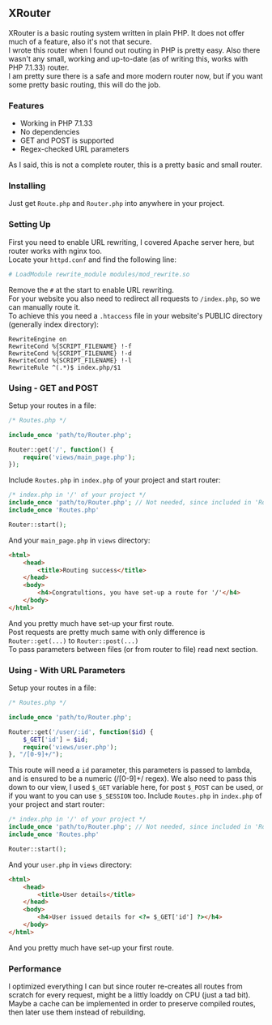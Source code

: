 ## XRouter

XRouter is a basic routing system written in plain PHP. It does not offer much of a feature, also it's not that secure.  
I wrote this router when I found out routing in PHP is pretty easy. Also there wasn't any small, working and up-to-date (as of writing this, works with PHP 7.1.33) router.  
I am pretty sure there is a safe and more modern router now, but if you want some pretty basic routing, this will do the job.

### Features

- Working in PHP 7.1.33
- No dependencies
- GET and POST is supported
- Regex-checked URL parameters

As I said, this is not a complete router, this is a pretty basic and small router.

### Installing

Just get `Route.php` and `Router.php` into anywhere in your project.

### Setting Up

First you need to enable URL rewriting, I covered Apache server here, but router works with nginx too.  
Locate your `httpd.conf` and find the following line:

```conf
# LoadModule rewrite_module modules/mod_rewrite.so
```

Remove the `#` at the start to enable URL rewriting.  
For your website you also need to redirect all requests to `/index.php`, so we can manually route it.  
To achieve this you need a `.htaccess` file in your website's PUBLIC directory (generally index directory):

```htaccess
RewriteEngine on
RewriteCond %{SCRIPT_FILENAME} !-f
RewriteCond %{SCRIPT_FILENAME} !-d
RewriteCond %{SCRIPT_FILENAME} !-l
RewriteRule ^(.*)$ index.php/$1
```

### Using - GET and POST

Setup your routes in a file:

```php
/* Routes.php */

include_once 'path/to/Router.php';

Router::get('/', function() {
    require('views/main_page.php');
});
```

Include `Routes.php` in `index.php` of your project and start router:

```php
/* index.php in '/' of your project */
include_once 'path/to/Router.php'; // Not needed, since included in 'Routes.php', but for safe measures
include_once 'Routes.php'

Router::start();
```

And your `main_page.php` in `views` directory:

```html
<html>
    <head>
        <title>Routing success</title>
    </head>
    <body>
        <h4>Congratultions, you have set-up a route for '/'</h4>
    </body>
</html>
```

And you pretty much have set-up your first route.  
Post requests are pretty much same with only difference is `Router::get(...)` to `Router::post(...)`  
To pass parameters between files (or from router to file) read next section.

### Using - With URL Parameters

Setup your routes in a file:

```php
/* Routes.php */

include_once 'path/to/Router.php';

Router::get('/user/:id', function($id) {
    $_GET['id'] = $id;
    require('views/user.php');
}, "/[0-9]+/");
```

This route will need a `id` parameter, this parameters is passed to lambda, and is ensured to be a numeric (/[0-9]+/ regex).
We also need to pass this down to our view, I used `$_GET` variable here, for post `$_POST` can be used, or if you want to you can use `$_SESSION` too.
Include `Routes.php` in `index.php` of your project and start router:

```php
/* index.php in '/' of your project */
include_once 'path/to/Router.php'; // Not needed, since included in 'Routes.php', but for safe measures
include_once 'Routes.php'

Router::start();
```

And your `user.php` in `views` directory:

```html
<html>
    <head>
        <title>User details</title>
    </head>
    <body>
        <h4>User issued details for <?= $_GET['id'] ?></h4>
    </body>
</html>
```

And you pretty much have set-up your first route.

### Performance

I optimized everything I can but since router re-creates all routes from scratch for every request, might be a littly loaddy on CPU (just a tad bit).  
Maybe a cache can be implemented in order to preserve compiled routes, then later use them instead of rebuilding.
